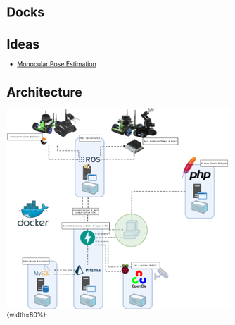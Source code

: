 # Docks

# Ideas
- [Monocular Pose Estimation](./Ideas/Monocular_Pose_Estimation.md)

# Architecture
![architecture_diagram](../resources/architecture_diagram.png){width=80%}
